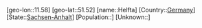 ﻿---
location: [51.52,11.58]
type: City
tags:
- geo/City


SpocWebEntityId: 30871
isDeleted: false
confidential: public

---
[geo-lon::11.58]
[geo-lat::51.52]
[name::Helfta]
[Country::[Germany](geo/Continent/Europe/Germany.md)]
[State::[Sachsen-Anhalt](geo/Continent/Europe/Germany/Sachsen-Anhalt.md)]
[Population::]
[Unknown::]

